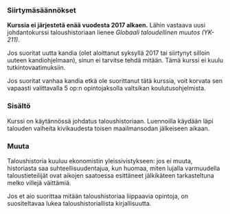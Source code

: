 ### Siirtymäsäännökset

**Kurssia ei järjestetä enää vuodesta 2017 alkaen.** Lähin vastaava uusi johdantokurssi taloushistoriaan lienee *Globaali taloudellinen muutos (YK-211)*.

Jos suoritat uutta kandia (olet aloittanut syksyllä 2017 tai siirtynyt silloin uuteen kandiohjelmaan), sinun ei tarvitse tehdä mitään. Tämä kurssi ei kuulu tutkintovaatimuksiin.

Jos suoritat vanhaa kandia etkä ole suorittanut tätä kurssia, voit korvata sen vapaasti valittavalla 5 op:n opintojaksolla valtsikan koulutusohjelmista.

### Sisältö

Kurssi on käytännössä johdatus taloushistoriaan. Luennoilla käydään läpi talouden vaiheita kivikaudesta toisen maailmansodan jälkeiseen aikaan.

### Muuta

Taloushistoria kuuluu ekonomistin yleissivistykseen: jos ei muuta, historiasta saa suhteellisuudentajua, kun huomaa, miten lujalla varmuudella taloustieteilijät ovat aikojen saatoessa esittäneet jälkikäteen tarkasteltuna melko villejä väittämiä. 

Jos et aio suorittaa mitään taloushistoriaa liippaavia opintoja, on suositeltavaa lukea taloushistoriallista kirjallisuutta.